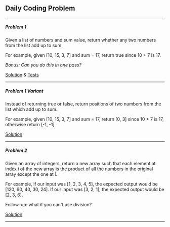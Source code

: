 ## Daily Coding Problem

---

##### Problem 1

Given a list of numbers and sum value, return whether any two numbers from the list add up to sum.

For example, given [10, 15, 3, 7] and sum = 17, return true since 10 + 7 is 17.

_Bonus: Can you do this in one pass?_
 
[Solution](src/main/java/io/codingproblem/Problem1.java) & [Tests](src/test/java/io/codingproblem/Problem1Test.java)

---

##### Problem 1 Variant

Instead of returning true or false, return positions of two numbers from the list which add up to sum.
 
For example, given [10, 15, 3, 7] and sum = 17, return [0, 3] since 10 + 7 is 17, otherwise return [-1, -1]

[Solution](src/main/java/io/codingproblem/Problem1Variant.java)

---

##### Problem 2

Given an array of integers, return a new array such that each element at index i of the new array is the product of all the numbers in the original array except the one at i.

For example, if our input was [1, 2, 3, 4, 5], the expected output would be [120, 60, 40, 30, 24]. If our input was [3, 2, 1], the expected output would be [2, 3, 6].

Follow-up: what if you can't use division?

[Solution](src/main/java/io/codingproblem/Problem1Variant.java)

---
